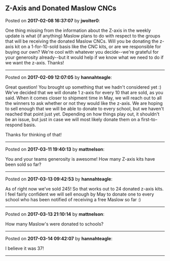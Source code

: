 ## Z-Axis and Donated Maslow CNCs
Posted on **2017-02-08 16:37:07** by **jwolter0**:

One thing missing from the information about the Z-axis in the weekly update is what (if anything) Maslow plans to do with respect to the groups that will be receiving the donated Maslow CNCs.  Will you be donating the z-axis kit on a 1-for-10-sold basis like the CNC kits, or are we responsible for buying our own? We're cool with whatever you decide--we're grateful for your generosity already--but it would help if we know what we need to do if we want the z-axis.  Thanks!

---

Posted on **2017-02-09 12:07:05** by **hannahteagle**:

Great question! You brought up something that we hadn't considered yet :) We've decided that we will donate 1 z-axis for every 10 that are sold, as you said. When it comes closer to shipment time in May, we will reach out to all the winners to ask whether or not they would like the z-axis. We are hoping to sell enough that we will be able to donate to every school, but we haven't reached that point just yet. Depending on how things play out, it shouldn't be an issue, but just in case we will most likely donate them on a first-to-respond basis.

Thanks for thinking of that!

---

Posted on **2017-03-11 19:40:13** by **mattnelson**:

You and your teams generosity is awesome!  How many Z-axis kits have been sold so far?

---

Posted on **2017-03-13 09:42:53** by **hannahteagle**:

As of right now we've sold 245! So that works out to 24 donated z-axis kits. I feel fairly confident we will sell enough by May to donate one to every school who has been notified of receiving a free Maslow so far :)

---

Posted on **2017-03-13 21:10:14** by **mattnelson**:

How many Maslow's were donated to schools?

---

Posted on **2017-03-14 09:42:07** by **hannahteagle**:

I believe it was 37!

---

